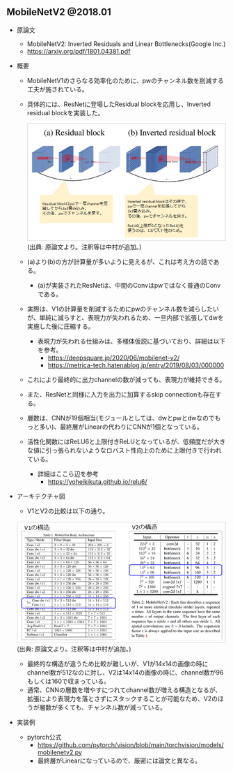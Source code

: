 ## MobileNetV2 @2018.01

- 原論文
  - MobileNetV2: Inverted Residuals and Linear Bottlenecks(Google Inc.)
  - https://arxiv.org/pdf/1801.04381.pdf

- 概要
  - MobileNetV1のさらなる効率化のために、pwのチャンネル数を削減する工夫が施されている。
  - 具体的には、ResNetに登場したResidual blockを応用し、Inverted residual blockを実装した。

    ![](./img/cv_history_002_classification_mobile_net_v2_inverted_residual_block.png)
    (出典: 原論文より。注釈等は中村が追加。)

  - (a)より(b)の方が計算量が多いように見えるが、これは考え方の話である。
    - (a)が実装されたResNetは、中間のConvはpwではなく普通のConvである。
  - 実際は、V1の計算量を削減するためにpwのチャンネル数を減らしたいが、単純に減らすと、表現力が失われるため、一旦内部で拡張してdwを実施した後に圧縮する。
    - 表現力が失われる仕組みは、多様体仮説に基づいており、詳細は以下を参考。
      - https://deepsquare.jp/2020/06/mobilenet-v2/
      - https://metrica-tech.hatenablog.jp/entry/2019/08/03/000000
  - これにより最終的に出力channelの数が減っても、表現力が維持できる。
  - また、ResNetと同様に入力を出力に加算するskip connectionも存在する。
  - 層数は、CNNが19個相当(モジュールとしては、dwとpwとdwなのでもっと多い)、最終層がLinearの代わりにCNNが1個となっている。
  - 活性化関数にはReLU6と上限付きReLUとなっているが、低頻度だが大きな値に引っ張られないようなロバスト性向上のために上限付きで行われている。
    - 詳細はここら辺を参考
      - https://yoheikikuta.github.io/relu6/

- アーキテクチャ図
  - V1とV2の比較は以下の通り。

  ![](./img/cv_history_002_classification_mobile_net_v2_architecture_compare_v1.png)
  (出典: 原論文より。注釈等は中村が追加。)

  - 最終的な構造が違うため比較が難しいが、V1が14x14の画像の時にchannel数が512なのに対し、V2は14x14の画像の時に、channel数が96もしくは160で収まっている。
  - 通常、CNNの層数を増やすにつれてchannel数が増える構造となるが、拡張により表現力を落とさずにスタックすることが可能なため、V2のほうが層数が多くても、チャンネル数が減っている。

- 実装例
  - pytorch公式
    - https://github.com/pytorch/vision/blob/main/torchvision/models/mobilenetv2.py
    - 最終層がLinearになっているので、厳密には論文と異なる。